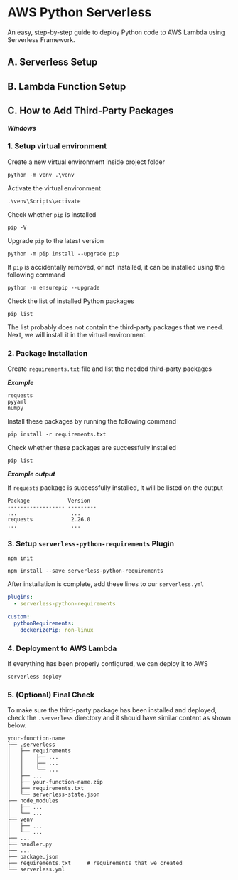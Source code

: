# AWS Python Serverless

An easy, step-by-step guide to deploy Python code to AWS Lambda using Serverless Framework.

## A. Serverless Setup

## B. Lambda Function Setup

## C. How to Add Third-Party Packages

**_Windows_**

### 1. Setup virtual environment

Create a new virtual environment inside project folder

```none
python -m venv .\venv
```

Activate the virtual environment

```none
.\venv\Scripts\activate
```

Check whether `pip` is installed

```none
pip -V
```

Upgrade `pip` to the latest version

```none
python -m pip install --upgrade pip
```

If `pip` is accidentally removed, or not installed, it can be installed using the following command

```none
python -m ensurepip --upgrade
```

Check the list of installed Python packages

```none
pip list
```

The list probably does not contain the third-party packages that we need. Next, we will install it in the virtual environment.

### 2. Package Installation

Create `requirements.txt` file and list the needed third-party packages

**_Example_**

```none
requests
pyyaml
numpy
```

Install these packages by running the following command

```none
pip install -r requirements.txt
```

Check whether these packages are successfully installed

```none
pip list
```

**_Example output_**

If `requests` package is successfully installed, it will be listed on the output

```none
Package            Version
------------------ ---------
...                 ...
requests            2.26.0
...                 ...
```

### 3. Setup `serverless-python-requirements` Plugin

```none
npm init
```

```none
npm install --save serverless-python-requirements
```

After installation is complete, add these lines to our `serverless.yml`

```yaml
plugins:
  - serverless-python-requirements

custom:
  pythonRequirements:
    dockerizePip: non-linux
```

### 4. Deployment to AWS Lambda

If everything has been properly configured, we can deploy it to AWS

```none
serverless deploy
```

### 5. (Optional) Final Check

To make sure the third-party package has been installed and deployed, check the `.serverless` directory and it should have similar content as shown below.

```none
your-function-name
├── .serverless
│   ├── requirements
│   │    ├── ...
│   │    ├── ...
│   │    └── ...
│   ├── ...
│   ├── your-function-name.zip
│   ├── requirements.txt
│   └── serverless-state.json
├── node_modules
│   ├── ...
│   └── ...
├── venv
│   ├── ...
│   └── ...
├── ...
├── handler.py
├── ...
├── package.json
├── requirements.txt     # requirements that we created
└── serverless.yml
```
